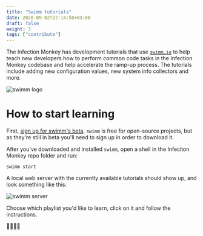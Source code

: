 ```yaml
---
title: "Swimm tutorials"
date: 2020-09-02T22:14:58+03:00
draft: false
weight: 3
tags: ["contribute"]
---
```


The Infection Monkey has development tutorials that use [`swimm.io`](https://swimm.io/) to help teach new developers how to perform common code tasks in the Infection Monkey codebase and help accelerate the ramp-up process. The tutorials include adding new configuration values, new system info collectors and more.

 ![swimm logo](https://swimm.io/img/squarelogo.png "swimm logo")

# How to start learning

First, [sign up for swimm's beta](https://swimm.io/sign-beta). `swimm` is free for open-source projects, but as they're still in beta you'll need to sign up in order to download it.

After you've downloaded and installed `swimm`, open a shell in the Infeciton Monkey repo folder and run:

```shell script
swimm start
``` 

A local web server with the currently available tutorials should show up, and look something like this:

![swimm server](https://i.imgur.com/NFBH4Vr.png "swimm server")

Choose which playlist you'd like to learn, click on it and follow the instructions.

🏊‍♀️🏊‍♂️
